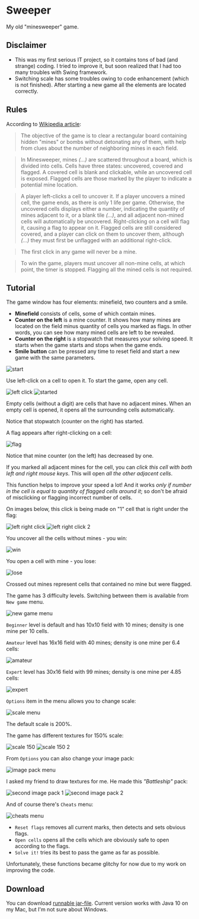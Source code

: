 # Sweeper
My old "minesweeper" game.

## Disclaimer
- This was my first serious IT project, so it contains tons of bad (and strange) coding.
I tried to improve it, but soon realized that I had too many troubles with Swing framework.
- Switching scale has some troubles owing to code enhancement (which is not finished). After starting a new game all the
elements are located correctly.

## Rules
According to [Wikipedia article](https://en.wikipedia.org/wiki/Minesweeper_(video_game)):

> The objective of the game is to clear a rectangular board containing hidden "mines" or bombs without detonating any of
> them, with help from clues about the number of neighboring mines in each field.

> In Minesweeper, mines _(...)_ are scattered throughout a board, which is divided into cells. Cells have three states:
> uncovered, covered and flagged. A covered cell is blank and clickable, while an uncovered cell is exposed. Flagged
> cells are those marked by the player to indicate a potential mine location.

> A player left-clicks a cell to uncover it. If a player uncovers a mined cell, the game ends, as there is only 1 life
> per game. Otherwise, the uncovered cells displays either a number, indicating the quantity of mines adjacent to it, or
> a blank tile _(...)_, and all adjacent non-mined cells will automatically be uncovered. Right-clicking on a cell will
> flag it, causing a flag to appear on it. Flagged cells are still considered covered, and a player can click on them to
> uncover them, although _(...)_ they must first be unflagged with an additional right-click.

> The first click in any game will never be a mine.

> To win the game, players must uncover all non-mine cells, at which point, the timer is stopped. Flagging all
> the mined cells is not required.

## Tutorial

The game window has four elements: minefield, two counters and a smile.

- **Minefield** consists of cells, some of which contain mines.
- **Counter on the left** is a mine counter. It shows how many mines are located on the field minus quantity of cells
you marked as flags. In other words, you can see how many mined cells are left to be revealed.
- **Counter on the right** is a stopwatch that measures your solving speed. It starts when the game starts and stops
when the game ends.
- **Smile button** can be pressed any time to reset field and start a new game with the same parameters.

![start](screenshots/01_start.png)

Use left-click on a cell to open it. To start the game, open any cell.

![left click](screenshots/02_left_click.png)
![started](screenshots/03_started.png)

Empty cells (without a digit) are cells that have no adjacent mines. When an empty cell is opened, it opens all the
surrounding cells automatically.

Notice that stopwatch (counter on the right) has started.

A flag appears after right-clicking on a cell:

![flag](screenshots/04_flag.png)

Notice that mine counter (on the left) has decreased by one.

If you marked all adjacent mines for the cell, you can *click this cell with both left and right mouse keys*.
This will open *all the other adjacent cells*.

This function helps to improve your speed a lot! And it works *only if number in the cell is equal to quantity of
flagged cells around it*; so don't be afraid of misclicking or flagging incorrect number of cells.

On images below, this click is being made on "1" cell that is right under the flag:

![left right click](screenshots/05_left_right_click.png)
![left right click 2](screenshots/06_left_right_click_2.png)

You uncover all the cells without mines - you win:

![win](screenshots/07_win.png)

You open a cell with mine - you lose:

![lose](screenshots/08_lose.png)

Crossed out mines represent cells that contained no mine but were flagged.

The game has 3 difficulty levels. Switching between them is available from `New game` menu.

![new game menu](screenshots/09_new_game_menu.png)

`Beginner` level is default and has 10x10 field with 10 mines; density is one mine per 10 cells.

`Amateur` level has 16x16 field with 40 mines; density is one mine per 6.4 cells:

![amateur](screenshots/10_amateur.png)

`Expert` level has 30x16 field with 99 mines; density is one mine per 4.85 cells:

![expert](screenshots/11_expert.png)

`Options` item in the menu allows you to change scale:

![scale menu](screenshots/12_scale_menu.png)

The default scale is 200%.

The game has different textures for 150% scale:

![scale 150](screenshots/13_scale_150.png)
![scale 150 2](screenshots/14_scale_150_2.png)

From `Options` you can also change your image pack:

![image pack menu](screenshots/15_image_pack_menu.png)

I asked my friend to draw textures for me. He made this *"Battleship"* pack:

![second image pack 1](screenshots/16_second_image_pack_1.png)
![second image pack 2](screenshots/17_second_image_pack_2.png)

And of course there's `Cheats` menu:

![cheats menu](screenshots/18_cheats_menu.png)

- `Reset flags` removes all current marks, then detects and sets obvious flags.
- `Open cells` opens all the cells which are obviously safe to open according to the flags.
- `Solve it!` tries its best to pass the game as far as possible.

Unfortunately, these functions became glitchy for now due to my work on improving the code.

## Download
You can download [runnable jar-file](out/artifacts/Sweeper_jar). Current version works with Java 10 on my Mac, but I'm
not sure about Windows. 
